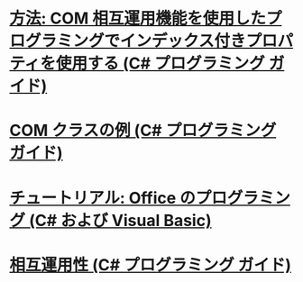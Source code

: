 # [方法: COM 相互運用機能を使用したプログラミングでインデックス付きプロパティを使用する (C# プログラミング ガイド)](how-to-use-indexed-properties-in-com-interop-rogramming.md)
# [COM クラスの例 (C# プログラミング ガイド)](example-com-class.md)
# [チュートリアル: Office のプログラミング (C# および Visual Basic)](walkthrough-office-programming.md)
# [相互運用性 (C# プログラミング ガイド)](interoperability.md)
